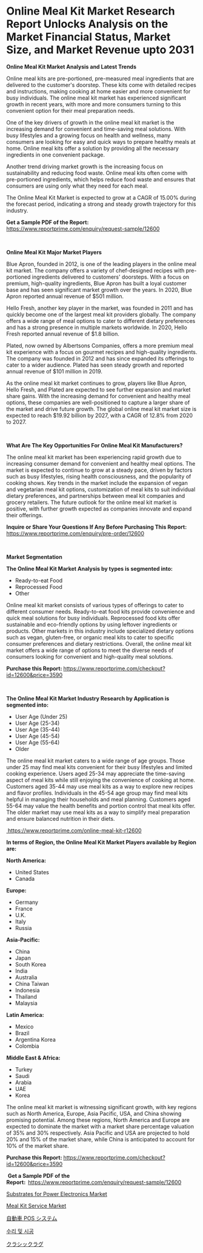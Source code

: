<p><h1>Online Meal Kit Market Research Report Unlocks Analysis on the Market Financial Status, Market Size, and Market Revenue upto 2031</h1></p><p><strong>Online Meal Kit Market Analysis and Latest Trends</strong></p>
<p><p>Online meal kits are pre-portioned, pre-measured meal ingredients that are delivered to the customer's doorstep. These kits come with detailed recipes and instructions, making cooking at home easier and more convenient for busy individuals. The online meal kit market has experienced significant growth in recent years, with more and more consumers turning to this convenient option for their meal preparation needs.</p><p>One of the key drivers of growth in the online meal kit market is the increasing demand for convenient and time-saving meal solutions. With busy lifestyles and a growing focus on health and wellness, many consumers are looking for easy and quick ways to prepare healthy meals at home. Online meal kits offer a solution by providing all the necessary ingredients in one convenient package.</p><p>Another trend driving market growth is the increasing focus on sustainability and reducing food waste. Online meal kits often come with pre-portioned ingredients, which helps reduce food waste and ensures that consumers are using only what they need for each meal.</p><p>The Online Meal Kit Market is expected to grow at a CAGR of 15.00% during the forecast period, indicating a strong and steady growth trajectory for this industry.</p></p>
<p><strong>Get a Sample PDF of the Report:&nbsp;</strong> <a href="https://www.reportprime.com/enquiry/request-sample/12600">https://www.reportprime.com/enquiry/request-sample/12600</a></p>
<p>&nbsp;</p>
<p><strong>Online Meal Kit Major Market Players</strong></p>
<p><p>Blue Apron, founded in 2012, is one of the leading players in the online meal kit market. The company offers a variety of chef-designed recipes with pre-portioned ingredients delivered to customers' doorsteps. With a focus on premium, high-quality ingredients, Blue Apron has built a loyal customer base and has seen significant market growth over the years. In 2020, Blue Apron reported annual revenue of $501 million.</p><p>Hello Fresh, another key player in the market, was founded in 2011 and has quickly become one of the largest meal kit providers globally. The company offers a wide range of meal options to cater to different dietary preferences and has a strong presence in multiple markets worldwide. In 2020, Hello Fresh reported annual revenue of $1.8 billion.</p><p>Plated, now owned by Albertsons Companies, offers a more premium meal kit experience with a focus on gourmet recipes and high-quality ingredients. The company was founded in 2012 and has since expanded its offerings to cater to a wider audience. Plated has seen steady growth and reported annual revenue of $101 million in 2019.</p><p>As the online meal kit market continues to grow, players like Blue Apron, Hello Fresh, and Plated are expected to see further expansion and market share gains. With the increasing demand for convenient and healthy meal options, these companies are well-positioned to capture a larger share of the market and drive future growth. The global online meal kit market size is expected to reach $19.92 billion by 2027, with a CAGR of 12.8% from 2020 to 2027.</p></p>
<p>&nbsp;</p>
<p><strong>What Are The Key Opportunities For Online Meal Kit Manufacturers?</strong></p>
<p><p>The online meal kit market has been experiencing rapid growth due to increasing consumer demand for convenient and healthy meal options. The market is expected to continue to grow at a steady pace, driven by factors such as busy lifestyles, rising health consciousness, and the popularity of cooking shows. Key trends in the market include the expansion of vegan and vegetarian meal kit options, customization of meal kits to suit individual dietary preferences, and partnerships between meal kit companies and grocery retailers. The future outlook for the online meal kit market is positive, with further growth expected as companies innovate and expand their offerings.</p></p>
<p><strong>Inquire or Share Your Questions If Any Before Purchasing This Report:</strong> <a href="https://www.reportprime.com/enquiry/pre-order/12600">https://www.reportprime.com/enquiry/pre-order/12600</a></p>
<p>&nbsp;</p>
<p><strong>Market Segmentation</strong></p>
<p><strong>The Online Meal Kit Market Analysis by types is segmented into:</strong></p>
<p><ul><li>Ready-to-eat Food</li><li>Reprocessed Food</li><li>Other</li></ul></p>
<p><p>Online meal kit market consists of various types of offerings to cater to different consumer needs. Ready-to-eat food kits provide convenience and quick meal solutions for busy individuals. Reprocessed food kits offer sustainable and eco-friendly options by using leftover ingredients or products. Other markets in this industry include specialized dietary options such as vegan, gluten-free, or organic meal kits to cater to specific consumer preferences and dietary restrictions. Overall, the online meal kit market offers a wide range of options to meet the diverse needs of consumers looking for convenient and high-quality meal solutions.</p></p>
<p><strong>Purchase this Report:&nbsp;</strong><a href="https://www.reportprime.com/checkout?id=12600&price=3590">https://www.reportprime.com/checkout?id=12600&price=3590</a></p>
<p>&nbsp;</p>
<p><strong>The Online Meal Kit Market Industry Research by Application is segmented into:</strong></p>
<p><ul><li>User Age (Under 25)</li><li>User Age (25-34)</li><li>User Age (35-44)</li><li>User Age (45-54)</li><li>User Age (55-64)</li><li>Older</li></ul></p>
<p><p>The online meal kit market caters to a wide range of age groups. Those under 25 may find meal kits convenient for their busy lifestyles and limited cooking experience. Users aged 25-34 may appreciate the time-saving aspect of meal kits while still enjoying the convenience of cooking at home. Customers aged 35-44 may use meal kits as a way to explore new recipes and flavor profiles. Individuals in the 45-54 age group may find meal kits helpful in managing their households and meal planning. Customers aged 55-64 may value the health benefits and portion control that meal kits offer. The older market may use meal kits as a way to simplify meal preparation and ensure balanced nutrition in their diets.</p></p>
<p><a href="https://www.reportprime.com/online-meal-kit-r12600">&nbsp;https://www.reportprime.com/online-meal-kit-r12600</a></p>
<p><strong>In terms of Region, the Online Meal Kit Market Players available by Region are:</strong></p>
<p>
    <p> <strong> North America: </strong>
        <ul>
            <li>United States</li>
            <li>Canada</li>
        </ul>
        </p> 
    <p> <strong> Europe: </strong>
        <ul>
            <li>Germany</li>
            <li>France</li>
            <li>U.K.</li>
            <li>Italy</li>
            <li>Russia</li>
        </ul>
        </p> 
    <p> <strong> Asia-Pacific: </strong>
        <ul>
            <li>China</li>
            <li>Japan</li>
            <li>South Korea</li>
            <li>India</li>
            <li>Australia</li>
            <li>China Taiwan</li>
            <li>Indonesia</li>
            <li>Thailand</li>
            <li>Malaysia</li>
        </ul>
        </p> 
    <p> <strong> Latin America: </strong>
        <ul>
            <li>Mexico</li>
            <li>Brazil</li>
            <li>Argentina Korea</li>
            <li>Colombia</li>
        </ul>
        </p> 
    <p> <strong> Middle East & Africa: </strong>
        <ul>
            <li>Turkey</li>
            <li>Saudi</li>
            <li>Arabia</li>
            <li>UAE</li>
            <li>Korea</li>
        </ul>
    </p>
    </p>
<p><p>The online meal kit market is witnessing significant growth, with key regions such as North America, Europe, Asia Pacific, USA, and China showing promising potential. Among these regions, North America and Europe are expected to dominate the market with a market share percentage valuation of 35% and 30% respectively. Asia Pacific and USA are projected to hold 20% and 15% of the market share, while China is anticipated to account for 10% of the market share.</p></p>
<p><strong>Purchase this Report: </strong><a href="https://www.reportprime.com/checkout?id=12600&price=3590">https://www.reportprime.com/checkout?id=12600&price=3590</a></p>
<p>&nbsp;<strong>Get a Sample PDF of the Report:&nbsp;&nbsp;</strong><a href="https://www.reportprime.com/enquiry/request-sample/12600">https://www.reportprime.com/enquiry/request-sample/12600</a></p>
<p><strong></strong></p>
<p><p><a href="https://www.linkedin.com/pulse/substrates-power-electronics-market-insight-trends-growth-forecasted-c1p9c">Substrates for Power Electronics Market</a></p><p><a href="https://github.com/ZackaryHalvorson2023/Market-Research-Report-List-1/blob/main/meal-kit-service-market.md">Meal Kit Service Market</a></p><p><a href="https://github.com/NikitaBruen/Market-Research-Report-List-1/blob/main/234982774609.md">自動車 POS システム</a></p><p><a href="https://github.com/JosefaRice/Market-Research-Report-List-1/blob/main/622091271099.md">수리 및 시공</a></p><p><a href="https://github.com/RudySimonis2023/Market-Research-Report-List-1/blob/main/305891874608.md">クラシックラグ</a></p></p>